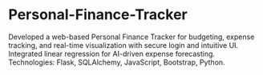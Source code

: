 # Personal-Finance-Tracker
Developed a web-based Personal Finance Tracker for budgeting, expense tracking, and real-time visualization with secure login and intuitive UI. Integrated linear regression for AI-driven expense forecasting. Technologies: Flask, SQLAlchemy, JavaScript, Bootstrap, Python.

